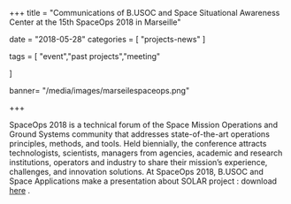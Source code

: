 +++
title = "Communications of B.USOC and Space Situational Awareness Center at the 15th SpaceOps 2018 in Marseille"


date = "2018-05-28"
categories = [
    "projects-news" 
]

tags = [
    "event","past projects","meeting"
  
]


banner= "/media/images/marseilespaceops.png"


+++

SpaceOps 2018 is a technical forum of the Space Mission Operations and Ground Systems community that addresses state-of-the-art operations principles, methods, and tools.  Held biennially, the conference attracts technologists, scientists, managers from agencies, academic and research institutions, operators and industry to share their mission’s experience, challenges, and innovation solutions.
At SpaceOps 2018, B.USOC and Space Applications make a presentation about SOLAR project : download [here](/media/documents/publications/2018/6.2018-2630.pdf) .







